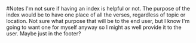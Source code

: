 #Notes
I'm not sure if having an index is helpful or not. The purpose of the index would be to have one place of all the verses, regardless of topic or location. Not sure what purpose that will be to the end user, but I know I'm going to want one for myself anyway so I might as well provide it to the user. Maybe just in the footer?